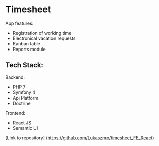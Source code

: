 # Timesheet
App features:
- Registration of working time
- Electronical vacation requests
- Kanban table
- Reports module

## Tech Stack:
Backend:
- PHP 7
- Symfony 4
- Api Platform
- Doctrine

Frontend:
- React JS
- Semantic UI

[Link to repository] (https://github.com/Lukaszmo/timesheet_FE_React)
